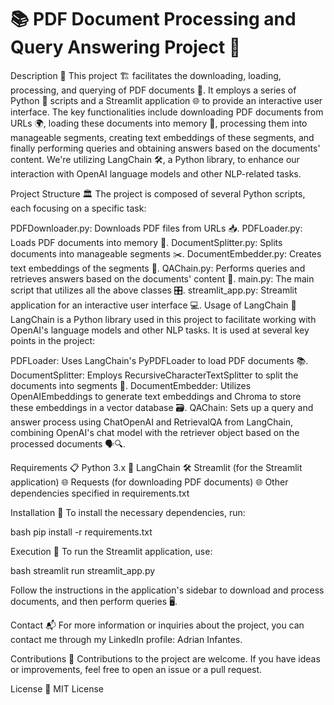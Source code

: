 # 📚 PDF Document Processing and Query Answering Project 🚀
Description 📝
This project 🏗️ facilitates the downloading, loading, processing, and querying of PDF documents 📄. It employs a series of Python 🐍 scripts and a Streamlit application 🌐 to provide an interactive user interface. The key functionalities include downloading PDF documents from URLs 🌍, loading these documents into memory 💾, processing them into manageable segments, creating text embeddings of these segments, and finally performing queries and obtaining answers based on the documents' content. We're utilizing LangChain 🛠️, a Python library, to enhance our interaction with OpenAI language models and other NLP-related tasks.

Project Structure 🏛️
The project is composed of several Python scripts, each focusing on a specific task:

PDFDownloader.py: Downloads PDF files from URLs 📥.
PDFLoader.py: Loads PDF documents into memory 🔄.
DocumentSplitter.py: Splits documents into manageable segments ✂️.
DocumentEmbedder.py: Creates text embeddings of the segments 🧠.
QAChain.py: Performs queries and retrieves answers based on the documents' content 🤖.
main.py: The main script that utilizes all the above classes 🎛️.
streamlit_app.py: Streamlit application for an interactive user interface 💻.
Usage of LangChain 🔗
LangChain is a Python library used in this project to facilitate working with OpenAI's language models and other NLP tasks. It is used at several key points in the project:

PDFLoader: Uses LangChain's PyPDFLoader to load PDF documents 📚.
DocumentSplitter: Employs RecursiveCharacterTextSplitter to split the documents into segments 🧩.
DocumentEmbedder: Utilizes OpenAIEmbeddings to generate text embeddings and Chroma to store these embeddings in a vector database 🗃️.
QAChain: Sets up a query and answer process using ChatOpenAI and RetrievalQA from LangChain, combining OpenAI's chat model with the retriever object based on the processed documents 🗣️🔍.



Requirements 📋
Python 3.x 🐍
LangChain 🛠️
Streamlit (for the Streamlit application) 🌐
Requests (for downloading PDF documents) 🌐
Other dependencies specified in requirements.txt

Installation 💾
To install the necessary dependencies, run:

bash
pip install -r requirements.txt

Execution 🏃
To run the Streamlit application, use:

bash
streamlit run streamlit_app.py

Follow the instructions in the application's sidebar to download and process documents, and then perform queries 🖥️.

Contact 📬
For more information or inquiries about the project, you can contact me through my LinkedIn profile: Adrian Infantes.

Contributions 🤝
Contributions to the project are welcome. If you have ideas or improvements, feel free to open an issue or a pull request.

License 📄
MIT License

